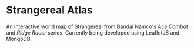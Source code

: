 # Strangereal Atlas

An interactive world map of Strangereal from Bandai Namco's *Ace Combat* and *Ridge Racer* series. Currently being developed using LeafletJS and MongoDB.

